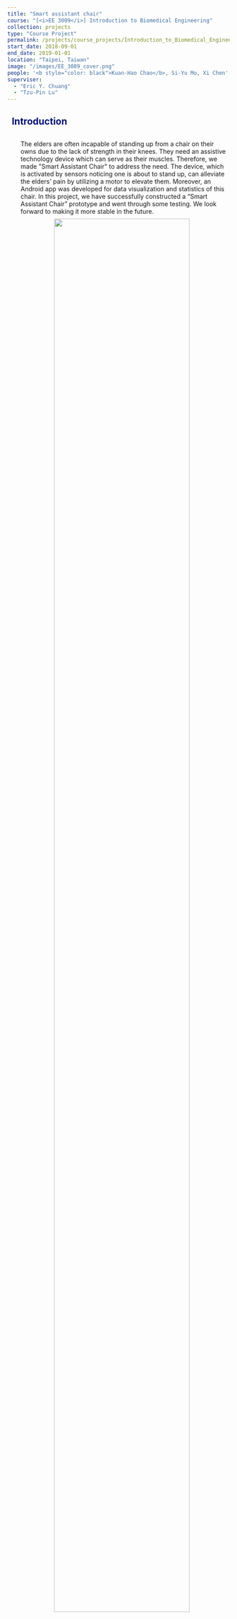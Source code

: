 ```yaml
---
title: "Smart assistant chair"
course: "[<i>EE 3009</i>] Introduction to Biomedical Engineering"
collection: projects
type: "Course Project"
permalink: /projects/course_projects/Introduction_to_Biomedical_Engineering
start_date: 2018-09-01
end_date: 2019-01-01
location: "Taipei, Taiwan"
image: "/images/EE_3009_cover.png"
people: '<b style="color: black">Kuan-Hao Chao</b>, Si-Yu Mo, Xi Chen'
superviser:
  - "Eric Y. Chuang"
  - "Tzu-Pin Lu"
---
```


<h2 style="color: #000f70"> <i class="fas fa-dot-circle" style="font-size:18px;"></i> &nbsp;&nbsp;Introduction </h2>

<div style="margin-left: 30px">
  <p style="margin-top: 30px">
    The elders are often incapable of standing up from a chair on their owns due to the lack of strength in their knees. They need an assistive technology device which can serve as their muscles. Therefore, we made "Smart Assistant Chair" to address the need. The device, which is activated by sensors noticing one is about to stand up, can alleviate the elders’ pain by utilizing a motor to elevate them. Moreover, an Android app was developed for data visualization and statistics of this chair. In this project, we have successfully constructed a “Smart Assistant Chair” prototype and went through some testing. We look forward to making it more stable in the future.
  </p>
  <figure style="text-align: center; display: inline-block;margin-top:-6px">
    <img src="/images/biomedical_engineering_workflow.png" style="width: 90%; display: block;margin-left: auto;margin-right: auto;">
    <figcaption style="text-align: center;">The main design structure of our "Smart Assistant Chair".
    </figcaption>
  </figure>

  <figure style="width: 100%; text-align: center; display: inline-block;margin-top:-6px">
    <div style="margin-left: 60px">
      <div class="box" style="float:left; margin-right:20px;">
        <iframe src="https://drive.google.com/file/d/1nEs8Qjdysp5F-XOl_gC1cyO6q2hBu5b5/preview" frameborder="0" scrolling="no" width="100%" height="300" align="left"> </iframe>
      </div>

      <div class="box" style="float:left; margin-right:20px;">
        <iframe src="https://drive.google.com/file/d/1DflQvlfRdfWeFcq4DXeVmmOvLkTZrxZj/preview" frameborder="0" scrolling="no" width="100%" height="300" align="right"></iframe>
      </div>
    </div>
    <figcaption style="text-align: center;">"Smart Assistant Chair" testing videos. The video on the left shows how the chair assists a person to stand up; the video on the right shows the Android app that I developed. It visualizes the information from the "Smart Assistant Chair".
    </figcaption>
  </figure>
</div>

---

<h2 style="color: #000f70"> <i class="fas fa-dot-circle" style="font-size:18px;"></i> &nbsp;&nbsp;<i>EE 3009</i> final project presentation slides </h2>

<div style="margin-left: 30px">
  <p style="margin-top: 30px">
    In the 3-person team, I was responsible for Android app development, program server deployment, presentation, and writing reports.
  </p>
  <iframe src="https://docs.google.com/presentation/d/e/2PACX-1vQG383PORrHXoT1Z0c66T1_6Fw7vhhmg66X8-QjcqYQB8OLf14Bf40Llztb0L5CqkkEfcA81srHbxo-/embed?start=false&loop=false&delayms=3000" frameborder="0" width="100%" height="500px" allowfullscreen="true" mozallowfullscreen="true" webkitallowfullscreen="true"></iframe>
</div>

---

<h2 style="color: #000f70"> <i class="fas fa-dot-circle" style="font-size:18px;"></i> &nbsp;&nbsp;<i>EE 3009</i> final project report </h2>

<div style="margin-left: 30px">
  <iframe src="https://storage.googleapis.com/storage.khchao.com/Introduction%20to%20Biomedical%20Engineering/Projects_Introduction%20to%20Biomedical%20Engineering_%E7%94%9F%E9%86%AB%E5%B7%A5%E7%A8%8B%E6%A6%82%E8%AB%96final%20report.pdf" width="100%" height="700"></iframe>
</div>

---






---
<!--
<h2 style="color: #000f70"> <i class="fas fa-dot-circle" style="font-size:18px;"></i> &nbsp;&nbsp;ICIBM Introduction </h2>

<div style="margin-left: 30px">
  <p>
  The 2019 International Conference on Intelligent Biology and Medicine (ICIBM 2019) will be held on June 9-11, 2019 in Columbus, OH, USA. You are invited to submit abstracts with unpublished original work describing recent advances on all aspects of bioinformatics, Systems Biology and intelligent Computing, including but not restricted to the following topics:
  </p>
  <ul>
    <li>Cancer Genomics
    </li>
    <li>Metabolomics
    </li>
    <li>Microbiome/Metagenomics
    </li>
    <li>Translational pharmacoinformatics
    </li>
    <li>Omics Integration
    </li>
    <li>Medical Informatics
    </li>
    <li>Scientific databases
    </li>
    <li>Imaging informatics
    </li>
    <li>Systems Biology
    </li>
    <li>Algorithms/Artificial Intelligence
    </li>
    <li>Single-cell analysis
    </li>
  </ul>
</div>


---

<h2 style="color: #000f70"> <i class="fas fa-dot-circle" style="font-size:18px;"></i> &nbsp;&nbsp;Related Links </h2>

<div style="margin-left: 30px">
  <ul>
    <li>
      <a href="https://icibm2019.org/"><b>ICIBM 2019 Official Website</b></a>
    </li>
    <li>
      <a href="https://icibm2019.org/Schedule.htm"><b>ICIBM 2019 Schedule</b></a>
    </li>
    <li>
      <a href="https://drive.google.com/open?id=1XLg_ej1cUAJ8uTVV_XM-0KxnR2DKQXIQ"><b>My ICIBM 2019 Presentation Slides</b></a>
    </li>
  </ul>
</div> -->
